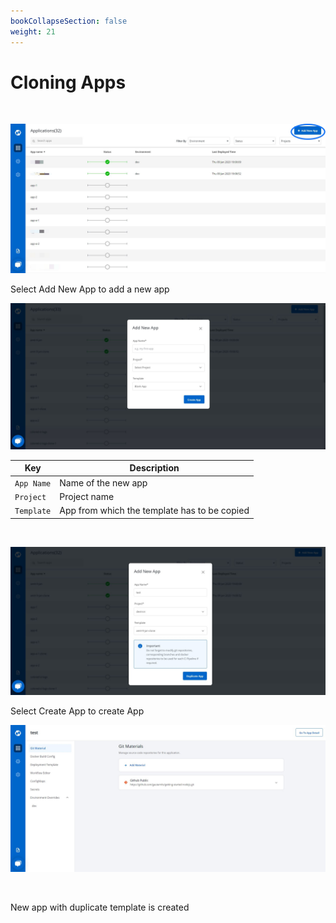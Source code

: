 ```yaml
---
bookCollapseSection: false
weight: 21
---
```


# Cloning Apps

<br>

![Cloning Apps](./d1.JPG "Duplicate Templates")


Select Add New App to add a new app



![Cloning Apps](./d2.JPG "Duplicate Templates")



Key | Description
---- | -----
`App Name` | Name of the new app
`Project` | Project name
`Template` | App from which the template has to be copied

<br>

![Cloning Apps](./d4.JPG "Duplicate Templates")


Select Create App to create App



![Cloning Apps](./d5.JPG "Duplicate Templates")

<br />

New app with duplicate template is created

